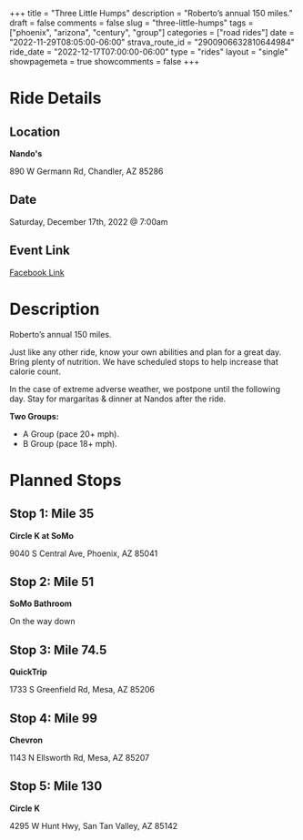 +++ 
title = "Three Little Humps"
description = "Roberto’s annual 150 miles."
draft = false 
comments = false 
slug = "three-little-humps" 
tags = ["phoenix", "arizona", "century", "group"]
categories = ["road rides"]
date = "2022-11-29T08:05:00-06:00"
strava_route_id = "2900906632810644984"
ride_date = "2022-12-17T07:00:00-06:00"
type = "rides"
layout = "single"
showpagemeta = true
showcomments = false
+++

# Ride Details

## Location

**Nando's**

890 W Germann Rd, Chandler, AZ 85286

## Date

Saturday, December 17th, 2022 @ 7:00am

## Event Link

[Facebook Link](https://fb.me/e/222Uuft7z)

# Description

Roberto’s annual 150 miles.

Just like any other ride, know your own abilities and plan for a great day. Bring plenty of nutrition. We have scheduled stops to help increase that calorie count.

In the case of extreme adverse weather, we postpone until the following day.
Stay for margaritas & dinner at Nandos after the ride.

**Two Groups:**

- A Group (pace 20+ mph).
- B Group (pace 18+ mph).

# Planned Stops

## Stop 1: Mile 35

**Circle K at SoMo**

9040 S Central Ave, Phoenix, AZ 85041

## Stop 2: Mile 51

**SoMo Bathroom**

On the way down

## Stop 3: Mile 74.5

**QuickTrip**

1733 S Greenfield Rd, Mesa, AZ 85206

## Stop 4: Mile 99

**Chevron**

1143 N Ellsworth Rd, Mesa, AZ 85207

## Stop 5: Mile 130

**Circle K**

4295 W Hunt Hwy, San Tan Valley, AZ 85142
